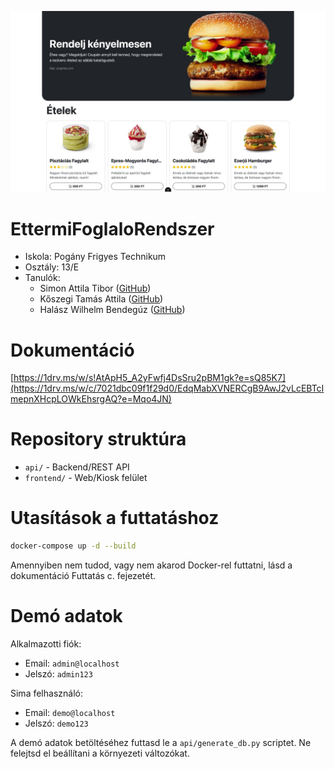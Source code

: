 ![kép](https://github.com/bombasztikus/Vizsgaremek/blob/main/docs/img/wip/index.jpg)

# EttermiFoglaloRendszer

- Iskola: Pogány Frigyes Technikum
- Osztály: 13/E
- Tanulók:
    - Simon Attila Tibor ([GitHub](https://github.com/kanszaghadnagy))
    - Kőszegi Tamás Attila ([GitHub](https://github.com/Hentai-IsArt))
    - Halász Wilhelm Bendegúz ([GitHub](https://github.com/bombasztikus))

# Dokumentáció
[https://1drv.ms/w/s!AtApH5_A2yFwfj4DsSru2pBM1gk?e=sQ85K7](https://1drv.ms/w/c/7021dbc09f1f29d0/EdqMabXVNERCgB9AwJ2vLcEBTcImepnXHcpLOWkEhsrgAQ?e=Mqo4JN)

# Repository struktúra
- `api/` - Backend/REST API
- `frontend/` - Web/Kiosk felület

# Utasítások a futtatáshoz

```sh
docker-compose up -d --build
```

Amennyiben nem tudod, vagy nem akarod Docker-rel futtatni, lásd a dokumentáció Futtatás c. fejezetét.

# Demó adatok

Alkalmazotti fiók:
- Email: `admin@localhost`
- Jelszó: `admin123`
  
Sima felhasználó:
- Email: `demo@localhost`
- Jelszó: `demo123`

A demó adatok betöltéséhez futtasd le a `api/generate_db.py` scriptet. Ne felejtsd el beállítani a környezeti változókat.
